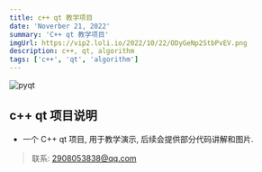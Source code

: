 ```yaml
---
title: c++ qt 教学项目
date: 'Noverber 21, 2022'
summary: 'C++ qt 教学项目'
imgUrl: https://vip2.loli.io/2022/10/22/ODyGeNp2StbPvEV.png
description: c++, qt, algorithm
tags: ['c++', 'qt', 'algorithm']
---
```


![pyqt](https://vip2.loli.io/2022/10/22/ODyGeNp2StbPvEV.png)

## c++ qt 项目说明

- 一个 C++ qt 项目, 用于教学演示, 后续会提供部分代码讲解和图片.

> 联系: 2908053838@qq.com

